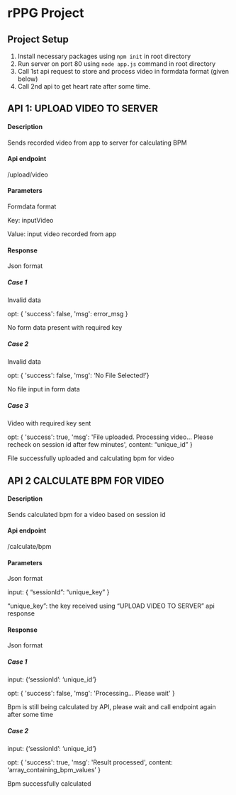 # rPPG Project

## Project Setup
1. Install necessary packages using `npm init` in root directory
2. Run server on port 80 using `node app.js` command in root directory
3. Call 1st api request to store and process video in formdata format (given below)
4. Call 2nd api to get heart rate after some time.

## API 1: UPLOAD VIDEO TO SERVER

#### Description
Sends recorded video from app to server for calculating BPM

#### Api endpoint
/upload/video

#### Parameters
Formdata format

Key: inputVideo

Value: input video recorded from app

#### Response
Json format
	
##### Case 1
Invalid data

opt: { 'success': false, 'msg': error_msg }

No form data present with required key

##### Case 2
Invalid data

opt: { 'success': false, 'msg': ‘No File Selected!’}

No file input in form data

##### Case 3
Video with required key sent

opt: { 'success': true, 'msg': 'File uploaded. Processing video... Please recheck on session id after few minutes', content: “unique_id” }

File successfully uploaded and calculating bpm for video 

## API 2 CALCULATE BPM FOR VIDEO

#### Description
Sends calculated bpm for a video based on session id

#### Api endpoint
 /calculate/bpm

#### Parameters
Json format

input: { “sessionId”: “unique_key” }

“unique_key”: the key received using “UPLOAD VIDEO TO SERVER” api response

#### Response
Json format
	
##### Case 1
input: {‘sessionId’: ‘unique_id’}

opt: { 'success': false, 'msg': 'Processing... Please wait' }

Bpm is still being calculated by API, please wait and call endpoint again after some time

##### Case 2
input: {‘sessionId’: ‘unique_id’}

opt: { 'success': true, 'msg': 'Result processed', content: ‘array_containing_bpm_values’ }

Bpm successfully calculated
